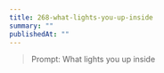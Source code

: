 ```yaml
---
title: 268-what-lights-you-up-inside
summary: ""
publishedAt: ""
---
```


> Prompt: What lights you up inside

